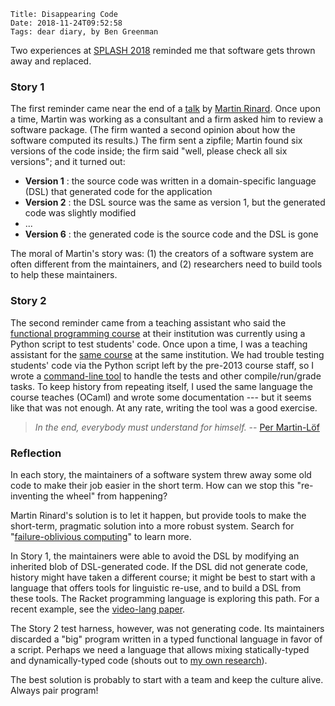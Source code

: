     Title: Disappearing Code
    Date: 2018-11-24T09:52:58
    Tags: dear diary, by Ben Greenman

Two experiences at [SPLASH 2018](https://2018.splashcon.org/home)
reminded me that software gets thrown away and replaced.

<!-- more -->

### Story 1

The first reminder came near the end of a [talk][rinard] by
 [Martin Rinard](https://people.csail.mit.edu/rinard/).
Once upon a time, Martin was working as a consultant and a firm asked him to
 review a software package.
(The firm wanted a second opinion about how the software computed its results.)
The firm sent a zipfile; Martin found six versions of the code inside; the
 firm said "well, please check all six versions"; and it turned out:

- **Version 1** : the source code was written in a domain-specific language
  (DSL) that generated code for the application
- **Version 2** : the DSL source was the same as version 1, but the generated
  code was slightly modified
- ...
- **Version 6** : the generated code is the source code and the DSL is gone

The moral of Martin's story was: 
 (1) the creators of a software system are often different from the maintainers,
 and (2) researchers need to build tools to help these maintainers.
 

### Story 2

The second reminder came from a teaching assistant who said the
 [functional programming course](https://www.cs.cornell.edu/courses/cs3110/2018fa/)
 at their institution was currently using a Python script
 to test students' code.
Once upon a time, I was a teaching assistant for the
 [same course](https://www.cs.cornell.edu/courses/cs3110/2014sp/) at the same
 institution.
We had trouble testing students' code via the Python script
 left by the pre-2013 course staff, so I wrote a
 [command-line tool][cs3110-cli] to handle the tests and other
 compile/run/grade tasks.
To keep history from repeating itself, I used the same language the course
 teaches (OCaml) and wrote some documentation --- but it seems like that was
 not enough.
At any rate, writing the tool was a good exercise.

> _In the end, everybody must understand for himself._ -- [Per Martin-Löf](https://dl.acm.org/citation.cfm?id=3731)


### Reflection

In each story, the maintainers of a software system threw away some old
 code to make their job easier in the short term.
How can we stop this "re-inventing the wheel" from happening?

Martin Rinard's solution is to let it happen, but provide tools to make the
 short-term, pragmatic solution into a more robust system.
Search for "[failure-oblivious computing](https://people.csail.mit.edu/rinard/paper/osdi04.pdf)"
 to learn more.

In Story 1, the maintainers were able to avoid the DSL by modifying an
 inherited blob of DSL-generated code.
If the DSL did not generate code, history might have taken a different course;
 it might be best to start with a language that offers tools for linguistic
 re-use, and to build a DSL from these tools.
The Racket programming language is exploring this path.
For a recent example, see the [video-lang paper](https://www2.ccs.neu.edu/racket/pubs/icfp17-acf.pdf).

The Story 2 test harness, however, was not generating code.
Its maintainers discarded a "big" program written in a typed
 functional language in favor of a script.
Perhaps we need a language that allows mixing statically-typed and
 dynamically-typed code (shouts out to
 [my own research](https://www2.ccs.neu.edu/racket/pubs/icfp18-gf.pdf)).

The best solution is probably to start with a team and keep the culture alive.
Always pair program!

[rinard]: https://conf.researchr.org/event/sle-2018/papers-a-new-approach-for-software-correctness-and-reliability
[cs3110-cli]: https://gitlab.com/bengreenman/ocaml_tools/
